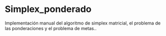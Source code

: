 # Simplex_ponderado
Implementación manual del algoritmo de simplex matricial, el problema de las ponderaciones y el problema de metas..
